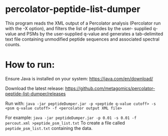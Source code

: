 # percolator-peptide-list-dumper
This program reads the XML output of a Percolator analysis (Percolator run
with the -X option), and filters the list of peptides by the user-
supplied q-value and PSMs by the user-supplied q-value and generates
a tab-delimited text file containing unmodified peptide sequences and
associated spectral counts.

# How to run:
Ensure Java is installed on your system: https://java.com/en/download/

Download the latest release: https://github.com/metagomics/percolator-peptide-list-dumper/releases

Run with: ``java -jar peptideDumper.jar -p <peptide q-value cutoff> -s <psm q-value cutoff> -f <percolator output XML file>``

For example: ``java -jar peptideDumper.jar -p 0.01 -s 0.01 -f percout.xml >peptide_psm_list.txt``
To create a file called ``peptide_psm_list.txt`` containing the data.
